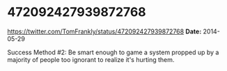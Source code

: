 # 472092427939872768
https://twitter.com/TomFrankly/status/472092427939872768
**Date:** 2014-05-29

Success Method #2: Be smart enough to game a system propped up by a majority of people too ignorant to realize it's hurting them.
